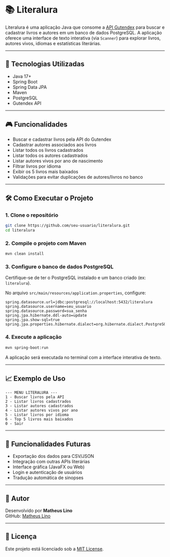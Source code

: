 
# 📚 Literalura

Literalura é uma aplicação Java que consome a [API Gutendex](https://gutendex.com/) para buscar e cadastrar livros e autores em um banco de dados PostgreSQL. A aplicação oferece uma interface de texto interativa (via `Scanner`) para explorar livros, autores vivos, idiomas e estatísticas literárias.

---

## 🚀 Tecnologias Utilizadas

- Java 17+
- Spring Boot
- Spring Data JPA
- Maven
- PostgreSQL
- Gutendex API

---

## 🎮 Funcionalidades

- Buscar e cadastrar livros pela API do Gutendex
- Cadastrar autores associados aos livros
- Listar todos os livros cadastrados
- Listar todos os autores cadastrados
- Listar autores vivos por ano de nascimento
- Filtrar livros por idioma
- Exibir os 5 livros mais baixados
- Validações para evitar duplicações de autores/livros no banco

---

## 🛠️ Como Executar o Projeto

### 1. Clone o repositório

```bash
git clone https://github.com/seu-usuario/literalura.git
cd literalura
```

### 2. Compile o projeto com Maven

```bash
mvn clean install
```

### 3. Configure o banco de dados PostgreSQL

Certifique-se de ter o PostgreSQL instalado e um banco criado (ex: `literalura`).

No arquivo `src/main/resources/application.properties`, configure:

```properties
spring.datasource.url=jdbc:postgresql://localhost:5432/literalura
spring.datasource.username=seu_usuario
spring.datasource.password=sua_senha
spring.jpa.hibernate.ddl-auto=update
spring.jpa.show-sql=true
spring.jpa.properties.hibernate.dialect=org.hibernate.dialect.PostgreSQLDialect
```

### 4. Execute a aplicação

```bash
mvn spring-boot:run
```

A aplicação será executada no terminal com a interface interativa de texto.

---

## 📈 Exemplo de Uso

```text
--- MENU LITERALURA ---
1 - Buscar livros pela API
2 - Listar livros cadastrados
3 - Listar autores cadastrados
4 - Listar autores vivos por ano
5 - Listar livros por idioma
6 - Top 5 livros mais baixados
0 - Sair
```

---

## 🌱 Funcionalidades Futuras

- Exportação dos dados para CSV/JSON
- Integração com outras APIs literárias
- Interface gráfica (JavaFX ou Web)
- Login e autenticação de usuários
- Tradução automática de sinopses

---

## 👤 Autor

Desenvolvido por **Matheus Lino**  
GitHub: [Matheus Lino](https://github.com/matheuslino)

---

## 📄 Licença

Este projeto está licenciado sob a [MIT License](LICENSE).
